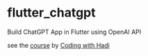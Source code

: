 # flutter_chatgpt

Build ChatGPT App in Flutter using OpenAI API

see the [course](https://www.youtube.com/playlist?list=PL333BSi_KSQ_AqZQR98tAjxcXYMmPyr8E) by [Coding with Hadi](https://www.youtube.com/@codingwithhadi)
